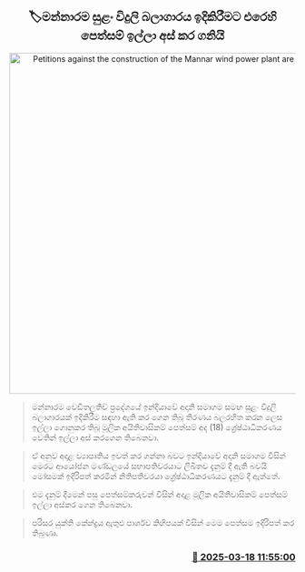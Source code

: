 <p align='center'><b><h2 align='center' title='Petitions against the construction of the Mannar wind power plant are withdrawn'>🏷මන්නාරම සුළං විදුලි බලාගාරය ඉදිකිරීමට එරෙහි පෙත්සම් ඉල්ලා අස් කර ගනියි</h2></b></p>
<p align='center'><img src='https://helakuru.sgp1.cdn.digitaloceanspaces.com/esana/images/lib/court-gg.jpg' width='600' alt='Petitions against the construction of the Mannar wind power plant are withdrawn'></p>

> මන්නාරම වෙඩිතලතිව් ප්‍රදේශයේ ඉන්දියාවේ අදානි සමාගම සමඟ සුළං විදුලි බලාගාරයක් ඉදිකිරීම සඳහා ඇති කර ගෙන තිබූ තීරණය බලරහිත කරන ලෙස ඉල්ලා ගොනුකර තිබූ මූලික අයිතිවාසිකම් පෙත්සම් අද (18) ශ්‍රේෂ්ඨාධිකරණය වෙතින් ඉල්ලා අස් කරගෙන තිබෙනවා.

> ඒ අනුව අදාළ ව්‍යාපෘතිය ඉවත් කර ගන්නා බවට ඉන්දියාවේ අදානි සමාගම විසින් මෙරට ආයෝජන මණ්ඩලයේ සභාපතිවරයාට ලිඛිතව දැනුම් දී ඇති බවයි මෝසමක් ඉදිරිපත් කරමින් නිතිපතිවරයා ශ්‍රේෂ්ඨාධිකරණයට දැනුම් දී ඇත්තේ.

> එම දැනුම් දීමෙන් පසු පෙත්සම්කරුවන් විසින් අදාළ මූලික අයිතිවාසිකම් පෙත්සම් ඉල්ලා අස්කර ගෙන තිබෙනවා.

> පරිසර යුක්ති කේන්ද්‍රය ඇතුළු පාර්ශව කිහිපයක් විසින් මෙම පෙත්සම ඉදිරිපත් කර තිබුණා.



<h3 align='right'><a href='https://www.helakuru.lk/esana/p/108415/'>📅 2025-03-18 11:55:00</a></h3>
